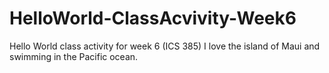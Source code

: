 # HelloWorld-ClassAcvivity-Week6
Hello World class activity for week 6 (ICS 385)
I love the island of Maui and swimming in the Pacific ocean. 
